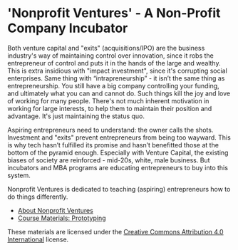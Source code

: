 # 'Nonprofit Ventures' - A Non-Profit Company Incubator

Both venture capital and "exits" (acquisitions/IPO) are the business industry's way of maintaining control over innovation, since it robs the entrepreneur of control and puts it in the hands of the large and wealthy. This is extra insidious with "impact investment", since it's corrupting social enterprises. Same thing with “intrapreneurship” - it isn’t the same thing as entrepreneurship. You still have a big company controlling your funding, and ultimately what you can and cannot do. Such things kill the joy and love of working for many people. There's not much inherent motivation in working for large interests, to help them to maintain their position and advantage. It's just maintaining the status quo.

Aspiring entrepreneurs need to understand: the owner calls the shots. Investment and "exits" prevent entrepreneurs from being too wayward. This is why tech hasn’t fulfilled its promise and hasn’t benefitted those at the bottom of the pyramid enough. Especially with Venture Capital, the existing biases of society are reinforced - mid-20s, white, male business. But incubators and MBA programs are educating entrepreneurs to buy into this system.

Nonprofit Ventures is dedicated to teaching (aspiring) entrepreneurs how to do things differently.

* [About Nonprofit Ventures](brainstorm-notes/README.md)
* [Course Materials: Prototyping](course-materials/README.md)

These materials are licensed under the [Creative Commons Attribution 4.0 International](http://creativecommons.org/licenses/by/4.0/legalcode) license.
